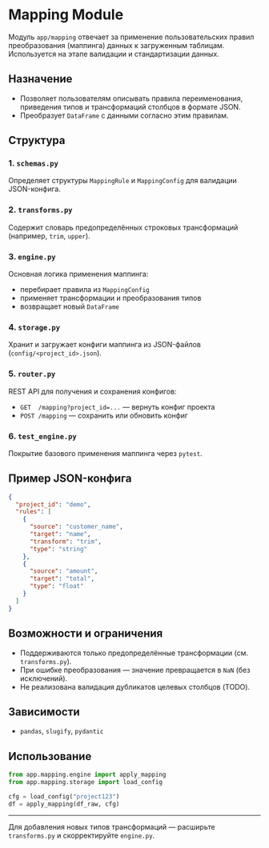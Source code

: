 # Mapping Module

Модуль `app/mapping` отвечает за применение пользовательских правил преобразования (маппинга) данных к загруженным таблицам. Используется на этапе валидации и стандартизации данных.

## Назначение

* Позволяет пользователям описывать правила переименования, приведения типов и трансформаций столбцов в формате JSON.
* Преобразует `DataFrame` с данными согласно этим правилам.

## Структура

### 1. `schemas.py`

Определяет структуры `MappingRule` и `MappingConfig` для валидации JSON-конфига.

### 2. `transforms.py`

Содержит словарь предопределённых строковых трансформаций (например, `trim`, `upper`).

### 3. `engine.py`

Основная логика применения маппинга:

* перебирает правила из `MappingConfig`
* применяет трансформации и преобразования типов
* возвращает новый `DataFrame`

### 4. `storage.py`

Хранит и загружает конфиги маппинга из JSON-файлов (`config/<project_id>.json`).

### 5. `router.py`

REST API для получения и сохранения конфигов:

* `GET  /mapping?project_id=...` — вернуть конфиг проекта
* `POST /mapping` — сохранить или обновить конфиг

### 6. `test_engine.py`

Покрытие базового применения маппинга через `pytest`.

## Пример JSON-конфига

```json
{
  "project_id": "demo",
  "rules": [
    {
      "source": "customer_name",
      "target": "name",
      "transform": "trim",
      "type": "string"
    },
    {
      "source": "amount",
      "target": "total",
      "type": "float"
    }
  ]
}
```

## Возможности и ограничения

* Поддерживаются только предопределённые трансформации (см. `transforms.py`).
* При ошибке преобразования — значение превращается в `NaN` (без исключений).
* Не реализована валидация дубликатов целевых столбцов (TODO).

## Зависимости

* `pandas`, `slugify`, `pydantic`

## Использование

```python
from app.mapping.engine import apply_mapping
from app.mapping.storage import load_config

cfg = load_config("project123")
df = apply_mapping(df_raw, cfg)
```

---

Для добавления новых типов трансформаций — расширьте `transforms.py` и скорректируйте `engine.py`.
